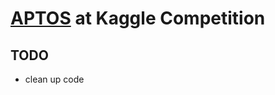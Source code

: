 # [APTOS](https://www.kaggle.com/c/aptos2019-blindness-detection) at Kaggle Competition

## TODO
- clean up code
